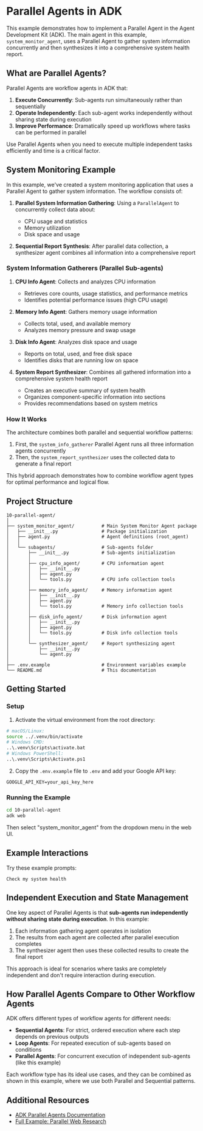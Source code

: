 # Parallel Agents in ADK

This example demonstrates how to implement a Parallel Agent in the Agent Development Kit (ADK). The main agent in this example, `system_monitor_agent`, uses a Parallel Agent to gather system information concurrently and then synthesizes it into a comprehensive system health report.

## What are Parallel Agents?

Parallel Agents are workflow agents in ADK that:

1. **Execute Concurrently**: Sub-agents run simultaneously rather than sequentially
2. **Operate Independently**: Each sub-agent works independently without sharing state during execution
3. **Improve Performance**: Dramatically speed up workflows where tasks can be performed in parallel

Use Parallel Agents when you need to execute multiple independent tasks efficiently and time is a critical factor.

## System Monitoring Example

In this example, we've created a system monitoring application that uses a Parallel Agent to gather system information. The workflow consists of:

1. **Parallel System Information Gathering**: Using a `ParallelAgent` to concurrently collect data about:
   - CPU usage and statistics
   - Memory utilization
   - Disk space and usage

2. **Sequential Report Synthesis**: After parallel data collection, a synthesizer agent combines all information into a comprehensive report

### System Information Gatherers (Parallel Sub-agents)

1. **CPU Info Agent**: Collects and analyzes CPU information
   - Retrieves core counts, usage statistics, and performance metrics
   - Identifies potential performance issues (high CPU usage)

2. **Memory Info Agent**: Gathers memory usage information
   - Collects total, used, and available memory
   - Analyzes memory pressure and swap usage

3. **Disk Info Agent**: Analyzes disk space and usage
   - Reports on total, used, and free disk space
   - Identifies disks that are running low on space

4. **System Report Synthesizer**: Combines all gathered information into a comprehensive system health report
   - Creates an executive summary of system health
   - Organizes component-specific information into sections
   - Provides recommendations based on system metrics

### How It Works

The architecture combines both parallel and sequential workflow patterns:

1. First, the `system_info_gatherer` Parallel Agent runs all three information agents concurrently
2. Then, the `system_report_synthesizer` uses the collected data to generate a final report

This hybrid approach demonstrates how to combine workflow agent types for optimal performance and logical flow.

## Project Structure

```
10-parallel-agent/
│
├── system_monitor_agent/          # Main System Monitor Agent package
│   ├── __init__.py                # Package initialization
│   ├── agent.py                   # Agent definitions (root_agent)
│   │
│   └── subagents/                 # Sub-agents folder
│       ├── __init__.py            # Sub-agents initialization
│       │
│       ├── cpu_info_agent/        # CPU information agent
│       │   ├── __init__.py
│       │   ├── agent.py
│       │   └── tools.py           # CPU info collection tools
│       │
│       ├── memory_info_agent/     # Memory information agent
│       │   ├── __init__.py
│       │   ├── agent.py
│       │   └── tools.py           # Memory info collection tools
│       │
│       ├── disk_info_agent/       # Disk information agent
│       │   ├── __init__.py
│       │   ├── agent.py
│       │   └── tools.py           # Disk info collection tools
│       │
│       └── synthesizer_agent/     # Report synthesizing agent
│           ├── __init__.py
│           └── agent.py
│
├── .env.example                   # Environment variables example
└── README.md                      # This documentation
```

## Getting Started

### Setup

1. Activate the virtual environment from the root directory:
```bash
# macOS/Linux:
source ../.venv/bin/activate
# Windows CMD:
..\.venv\Scripts\activate.bat
# Windows PowerShell:
..\.venv\Scripts\Activate.ps1
```

2. Copy the `.env.example` file to `.env` and add your Google API key:
```
GOOGLE_API_KEY=your_api_key_here
```

### Running the Example

```bash
cd 10-parallel-agent
adk web
```

Then select "system_monitor_agent" from the dropdown menu in the web UI.

## Example Interactions

Try these example prompts:

```
Check my system health
```

## Independent Execution and State Management

One key aspect of Parallel Agents is that **sub-agents run independently without sharing state during execution**. In this example:

1. Each information gathering agent operates in isolation
2. The results from each agent are collected after parallel execution completes
3. The synthesizer agent then uses these collected results to create the final report

This approach is ideal for scenarios where tasks are completely independent and don't require interaction during execution.

## How Parallel Agents Compare to Other Workflow Agents

ADK offers different types of workflow agents for different needs:

- **Sequential Agents**: For strict, ordered execution where each step depends on previous outputs
- **Loop Agents**: For repeated execution of sub-agents based on conditions
- **Parallel Agents**: For concurrent execution of independent sub-agents (like this example)

Each workflow type has its ideal use cases, and they can be combined as shown in this example, where we use both Parallel and Sequential patterns.

## Additional Resources

- [ADK Parallel Agents Documentation](https://google.github.io/adk-docs/agents/workflow-agents/parallel-agents/)
- [Full Example: Parallel Web Research](https://google.github.io/adk-docs/agents/workflow-agents/parallel-agents/#full-example-parallel-web-research) 
